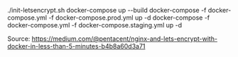 ./init-letsencrypt.sh
docker-compose up --build
docker-compose -f docker-compose.yml -f docker-compose.prod.yml up -d
docker-compose -f docker-compose.yml -f docker-compose.staging.yml up -d

Source:
https://medium.com/@pentacent/nginx-and-lets-encrypt-with-docker-in-less-than-5-minutes-b4b8a60d3a71
